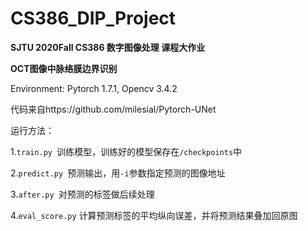 # CS386_DIP_Project
**SJTU 2020Fall CS386 数字图像处理 课程大作业** 

**OCT图像中脉络膜边界识别**

Environment: Pytorch 1.7.1, Opencv 3.4.2

代码来自https://github.com/milesial/Pytorch-UNet

运行方法：

1.```train.py ```训练模型，训练好的模型保存在```/checkpoints```中

2.```predict.py ```预测输出，用```-i```参数指定预测的图像地址

3.```after.py ```对预测的标签做后续处理

4.```eval_score.py``` 计算预测标签的平均纵向误差，并将预测结果叠加回原图

